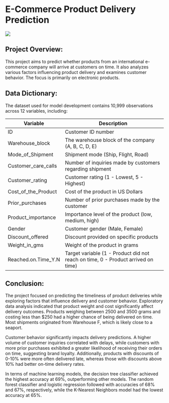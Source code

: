 # E-Commerce Product Delivery Prediction

![](https://globalskylogistics.com/wp-content/uploads/2018/04/THE-CHANGING-NATURE-OF-E-COMMERCE-DELIVERY.jpg)

## Project Overview:
This project aims to predict whether products from an international e-commerce company will arrive at customers on time. It also analyzes various factors influencing product delivery and examines customer behavior. The focus is primarily on electronic products.

## Data Dictionary:
The dataset used for model development contains 10,999 observations across 12 variables, including:

| Variable             | Description                                             |
|----------------------|---------------------------------------------------------|
| ID                   | Customer ID number                                     |
| Warehouse_block      | The warehouse block of the company (A, B, C, D, E)     |
| Mode_of_Shipment     | Shipment mode (Ship, Flight, Road)                     |
| Customer_care_calls  | Number of inquiries made by customers regarding shipment|
| Customer_rating      | Customer rating (1 - Lowest, 5 - Highest)              |
| Cost_of_the_Product  | Cost of the product in US Dollars                      |
| Prior_purchases      | Number of prior purchases made by the customer         |
| Product_importance   | Importance level of the product (low, medium, high)    |
| Gender               | Customer gender (Male, Female)                         |
| Discount_offered     | Discount provided on specific products                 |
| Weight_in_gms        | Weight of the product in grams                          |
| Reached.on.Time_Y.N  | Target variable (1 - Product did not reach on time, 0 - Product arrived on time) |

## Conclusion:
The project focused on predicting the timeliness of product deliveries while exploring factors that influence delivery and customer behavior. Exploratory data analysis indicated that product weight and cost significantly affect delivery outcomes. Products weighing between 2500 and 3500 grams and costing less than $250 had a higher chance of being delivered on time. Most shipments originated from Warehouse F, which is likely close to a seaport.

Customer behavior significantly impacts delivery predictions. A higher volume of customer inquiries correlated with delays, while customers with more prior purchases exhibited a greater likelihood of receiving their orders on time, suggesting brand loyalty. Additionally, products with discounts of 0-10% were more often delivered late, whereas those with discounts above 10% had better on-time delivery rates.

In terms of machine learning models, the decision tree classifier achieved the highest accuracy at 69%, outperforming other models. The random forest classifier and logistic regression followed with accuracies of 68% and 67%, respectively, while the K-Nearest Neighbors model had the lowest accuracy at 65%.